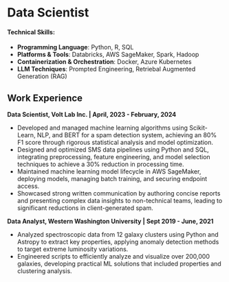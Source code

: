 # Data Scientist

#### Technical Skills:
- **Programming Language**: Python, R, SQL
- **Platforms & Tools**: Databricks, AWS SageMaker, Spark, Hadoop
- **Containerization & Orchestration**: Docker, Azure Kubernetes
- **LLM Techniques**: Prompted Engineering, Retriebal Augmented Generation (RAG)

## Work Experience
**Data Scientist, Volt Lab Inc. | April, 2023 - February, 2024**
- Developed and managed machine learning algorithms using Scikit-Learn, NLP, and BERT for a spam
detection system, achieving an 80% F1 score through rigorous statistical analysis and model optimization.
- Designed and optimized SMS data pipelines using Python and SQL, integrating preprocessing, feature
engineering, and model selection techniques to achieve a 30% reduction in processing time.
- Maintained machine learning model lifecycle in AWS SageMaker, deploying models, managing batch
training, and securing endpoint access.
- Showcased strong written communication by authoring concise reports and presenting complex data
insights to non-technical teams, leading to significant reductions in client-generated spam.

**Data Analyst, Western Washington University | Sept 2019 - June, 2021**
- Analyzed spectroscopic data from 12 galaxy clusters using Python and Astropy to extract key properties,
applying anomaly detection methods to target extreme luminosity variations.
- Engineered scripts to efficiently analyze and visualize over 200,000 galaxies, developing practical ML
solutions that included properties and clustering analysis.